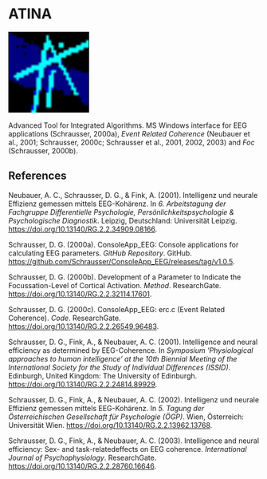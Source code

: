 # ATINA

![figure.\label{pic0}](ATINA.jpg)

Advanced Tool for Integrated Algorithms. MS Windows interface for EEG applications (Schrausser, 2000a), *Event Related Coherence* (Neubauer et al., 2001; Schrausser, 2000c; Schrausser et al., 2001, 2002, 2003) and *Foc* (Schrausser, 2000b).

## References

Neubauer, A. C., Schrausser, D. G., & Fink, A. (2001). Intelligenz und
neurale Effizienz gemessen mittels EEG-Kohärenz. In *6. Arbeitstagung
der Fachgruppe Differentielle Psychologie, Persönlichkeitspsychologie &
Psychologische Diagnostik*. Leipzig, Deutschland: Universität Leipzig.
https://doi.org/10.13140/RG.2.2.34909.08166.

Schrausser, D. G. (2000a). ConsoleApp_EEG: Console applications for
calculating EEG parameters. *GitHub Repository*. GitHub.
https://github.com/Schrausser/ConsoleApp_EEG/releases/tag/v1.0.5.

Schrausser, D. G. (2000b). Development of a Parameter to Indicate the
Focussation-Level of Cortical Activation. *Method*. ResearchGate.
https://doi.org/10.13140/RG.2.2.32114.17601.

Schrausser, D. G. (2000c). ConsoleApp_EEG: erc.c (Event Related Coherence). *Code*.
ResearchGate. https://doi.org/10.13140/RG.2.2.26549.96483.

Schrausser, D. G., Fink, A., & Neubauer, A. C. (2001). Intelligence and
neural efficiency as determined by EEG-Coherence. In *Symposium
’Physiological approaches to human intelligence’ at the 10th Biennial
Meeting of the International Society for the Study of Individual
Differences (ISSID)*. Edinburgh, United Kingdom: The University of
Edinburgh. https://doi.org/10.13140/RG.2.2.24814.89929.

Schrausser, D. G., Fink, A., & Neubauer, A. C. (2002). Intelligenz und neurale Effizienz gemessen mittels
EEG-Kohärenz. In *5. Tagung der Österreichischen Gesellschaft für
Psychologie (ÖGP)*. Wien, Österreich: Universität Wien.
https://doi.org/10.13140/RG.2.2.13962.13768.

Schrausser, D. G., Fink, A., & Neubauer, A. C. (2003). Intelligence and neural efficiency: Sex- and task-relatedeffects on EEG coherence. *International Journal of Psychophysiology*.
ResearchGate. https://doi.org/10.13140/RG.2.2.28760.16646.
